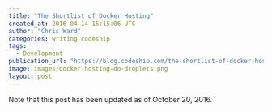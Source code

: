```yaml
---
title: "The Shortlist of Docker Hosting"
created_at: 2016-04-14 15:15:06 UTC
author: "Chris Ward"
categories: writing codeship
tags:
  - Development
publication_url: "https://blog.codeship.com/the-shortlist-of-docker-hosting/"
image: images/docker-hosting-do-droplets.png
layout: post
---
```

Note that this post has been updated as of October 20, 2016.

